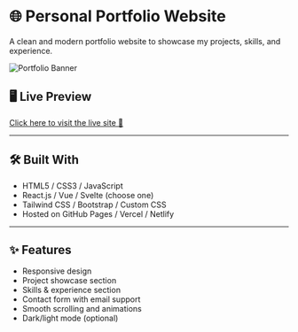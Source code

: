 # 🌐 Personal Portfolio Website

A clean and modern portfolio website to showcase my projects, skills, and experience.

![Portfolio Banner](https://raw.githubusercontent.com/realsunil/portfolio-template/main/assets/banner.png)

## 🖥️ Live Preview

[Click here to visit the live site 🚀](https://sunilgaming.pages.dev/)

---


## 🛠️ Built With

- HTML5 / CSS3 / JavaScript
- React.js / Vue / Svelte (choose one)
- Tailwind CSS / Bootstrap / Custom CSS
- Hosted on GitHub Pages / Vercel / Netlify

---

## ✨ Features

- Responsive design
- Project showcase section
- Skills & experience section
- Contact form with email support
- Smooth scrolling and animations
- Dark/light mode (optional)
